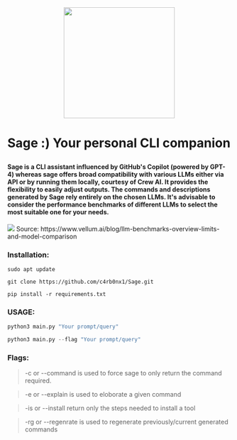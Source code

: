 <div align="center">
  <img src="https://github.com/c4rb0nx1/Sage/assets/90444898/bb893b4c-95ad-4e2f-bc93-ed4ab5208535" width="250" height="250">
</div>

# Sage :) Your personal CLI companion</p>

#### Sage is a CLI assistant influenced by GitHub's Copilot (powered by GPT-4) whereas sage offers broad compatibility with various LLMs either via API or by running them locally, courtesy of Crew AI. It provides the flexibility to easily adjust outputs. The commands and descriptions generated by Sage rely entirely on the chosen LLMs. It's advisable to consider the performance benchmarks of different LLMs to select the most suitable one for your needs.
<div>
<img src = "https://github.com/c4rb0nx1/Sage/assets/90444898/bfda9e57-7735-4daa-98f5-578efcf6fd47" >
Source: https://www.vellum.ai/blog/llm-benchmarks-overview-limits-and-model-comparison
</div>

### Installation:
```sudo apt update```

```git clone https://github.com/c4rb0nx1/Sage.git```

```pip install -r requirements.txt```


### USAGE:
```python
python3 main.py "Your prompt/query" 

```
```python
python3 main.py --flag "Your prompt/query"
```

### Flags:

> -c or --command is used to force sage to only return the command required.

> -e or --explain is used to eloborate a given command

> -is or --install return only the steps needed to install a tool

> -rg or --regenrate is used to regenerate previously/current generated commands
